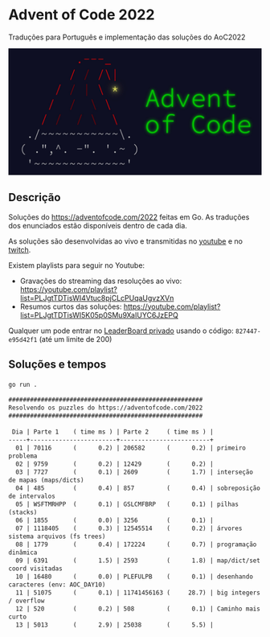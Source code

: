 # Advent of Code 2022

Traduções para Português e implementação das soluções do AoC2022

![Advent Of Code](./aoc.jpeg)

## Descrição

Soluções do https://adventofcode.com/2022 feitas em Go.
As traduções dos enunciados estão disponíveis dentro de cada dia.

As soluções são desenvolvidas ao vivo e transmitidas no
[youtube](https://youtube.com/@tcarreira) e no
[twitch](https://twitch.tv/tcarreira).

Existem playlists para seguir no Youtube:
- Gravações do streaming das resoluções ao vivo: https://youtube.com/playlist?list=PLJgtTDTisWI4Vtuc8pjCLcPUqaUgvzXVn
- Resumos curtos das soluções: https://youtube.com/playlist?list=PLJgtTDTisWI5K05p0SMu9XaIUYC6JzEPQ

Qualquer um pode entrar no [LeaderBoard privado](https://adventofcode.com/2022/leaderboard/private) usando o código: `827447-e95d42f1` (até um limite de 200)


## Soluções e tempos

`go run .`

<!-- ci:result:start -->
```
######################################################
Resolvendo os puzzles do https://adventofcode.com/2022
######################################################

 Dia | Parte 1    ( time ms ) | Parte 2     ( time ms ) |
-----+------------------------+-------------------------+
  01 | 70116      (      0.2) | 206582      (      0.2) | primeiro problema
  02 | 9759       (      0.2) | 12429       (      0.2) | 
  03 | 7727       (      0.1) | 2609        (      1.7) | interseção de mapas (maps/dicts)
  04 | 485        (      0.4) | 857         (      0.4) | sobreposição de intervalos
  05 | WSFTMRHPP  (      0.1) | GSLCMFBRP   (      0.1) | pilhas (stacks)
  06 | 1855       (      0.0) | 3256        (      0.1) | 
  07 | 1118405    (      0.3) | 12545514    (      0.2) | árvores sistema arquivos (fs trees)
  08 | 1779       (      0.4) | 172224      (      0.7) | programação dinâmica
  09 | 6391       (      1.5) | 2593        (      1.8) | map/dict/set coord visitadas
  10 | 16480      (      0.0) | PLEFULPB    (      0.1) | desenhando caracteres (env: AOC_DAY10)
  11 | 51075      (      0.1) | 11741456163 (     28.7) | big integers / overflow
  12 | 520        (      0.2) | 508         (      0.1) | Caminho mais curto
  13 | 5013       (      2.9) | 25038       (      5.5) | 
```
<!-- ci:result:end -->
